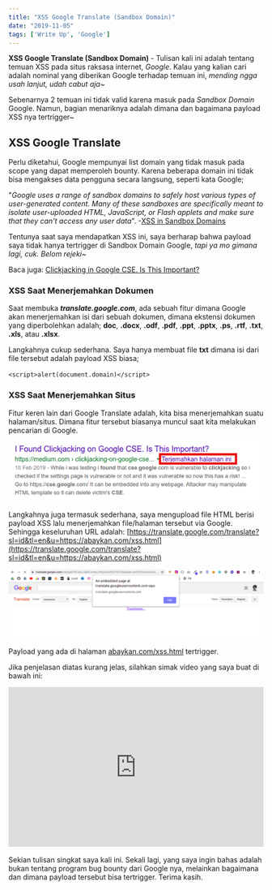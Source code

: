 ```yaml
---
title: "XSS Google Translate (Sandbox Domain)"
date: "2019-11-05"
tags: ['Write Up', 'Google']
---
```


**XSS Google Translate (Sandbox Domain)** - Tulisan kali ini adalah tentang temuan XSS pada situs raksasa internet, _Google_. Kalau yang kalian cari adalah nominal yang diberikan Google terhadap temuan ini, _mending ngga usah lanjut, udah cabut aja~_

Sebenarnya 2 temuan ini tidak valid karena masuk pada _Sandbox Domain_ Google. Namun, bagian menariknya adalah dimana dan bagaimana payload XSS nya tertrigger~

## XSS Google Translate

Perlu diketahui, Google mempunyai list domain yang tidak masuk pada scope yang dapat memperoleh bounty. Karena beberapa domain ini tidak bisa mengakses data pengguna secara langsung, seperti kata Google;

"_Google uses a range of sandbox domains to safely host various types of user-generated content. Many of these sandboxes are specifically meant to isolate user-uploaded HTML, JavaScript, or Flash applets and make sure that they can't access any user data_". -[XSS in Sandbox Domains](https://sites.google.com/site/bughunteruniversity/nonvuln/xss-in-sandbox-domain)

Tentunya saat saya mendapatkan XSS ini, saya berharap bahwa payload saya tidak hanya tertrigger di Sandbox Domain Google, _tapi ya mo gimana lagi, cuk. Belom rejeki~_

Baca juga: [Clickjacking in Google CSE. Is This Important?](https://medium.com/@abaykandotcom/clickjacking-on-google-cse-6636bba72d20)

### XSS Saat Menerjemahkan Dokumen

Saat membuka _**translate.google.com**_, ada sebuah fitur dimana Google akan menerjemahkan isi dari sebuah dokumen, dimana ekstensi dokumen yang diperbolehkan adalah; **doc**, **.docx**, **.odf**, **.pdf**, **.ppt**, **.pptx**, **.ps**, **.rtf**, **.txt**, **.xls**, atau **.xlsx**.

Langkahnya cukup sederhana. Saya hanya membuat file **txt** dimana isi dari file tersebut adalah payload XSS biasa;

`<script>alert(document.domain)</script>`

### XSS Saat Menerjemahkan Situs

Fitur keren lain dari Google Translate adalah, kita bisa menerjemahkan suatu halaman/situs. Dimana fitur tersebut biasanya muncul saat kita melakukan pencarian di Google.

![XSS Google Translate](images/xss-google-translate-ss.png)

Langkahnya juga termasuk sederhana, saya mengupload file HTML berisi payload XSS lalu menerjemahkan file/halaman tersebut via Google. Sehingga keseluruhan URL adalah: [https://translate.google.com/translate?sl=id&tl=en&u=https://abaykan.com/xss.html](https://translate.google.com/translate?sl=id&tl=en&u=https://abaykan.com/xss.html)

![XSS Google Translate](images/Screenshot-from-2019-11-06-01-36-57.png)

Payload yang ada di halaman [abaykan.com/xss.html](https://abaykan.com/xss.html) tertrigger.

Jika penjelasan diatas kurang jelas, silahkan simak video yang saya buat di bawah ini:

<iframe width="100%" height="315" src="https://www.youtube.com/embed/vkdkO1_0UMw" title="YouTube video player" frameborder="0" allow="accelerometer; autoplay; clipboard-write; encrypted-media; gyroscope; picture-in-picture" allowfullscreen></iframe>

Sekian tulisan singkat saya kali ini. Sekali lagi, yang saya ingin bahas adalah bukan tentang program bug bounty dari Google nya, melainkan bagaimana dan dimana payload tersebut bisa tertrigger. Terima kasih.
